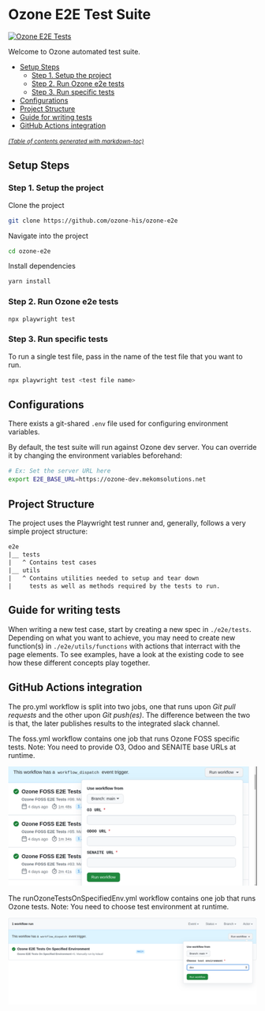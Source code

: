 # Ozone E2E Test Suite

[![Ozone E2E Tests](https://github.com/ozone-his/ozone-e2e/actions/workflows/pro.yml/badge.svg)](https://github.com/ozone-his/ozone-e2e/actions/workflows/pro.yml)

Welcome to Ozone automated test suite.

- [Setup Steps](#setup-steps)
  * [Step 1. Setup the project](#step-1-setup-the-project)
  * [Step 2. Run Ozone e2e tests](#step-2-run-ozone-e2e-tests)
  * [Step 3. Run specific tests](#step-2-run-specific-tests)
- [Configurations](#configurations)
- [Project Structure](#project-structure)
- [Guide for writing tests](#guide-for-writing-tests)
- [GitHub Actions integration](#github-actions-integration)

<small><i><a href='http://ecotrust-canada.github.io/markdown-toc/'>(Table of contents generated with markdown-toc)</a></i></small>

## Setup Steps

### Step 1. Setup the project

Clone the project

```sh
git clone https://github.com/ozone-his/ozone-e2e
```
Navigate into the project

```sh
cd ozone-e2e
```

Install dependencies
```sh
yarn install
```

### Step 2. Run Ozone e2e tests

```sh
npx playwright test
```

### Step 3. Run specific tests
To run a single test file, pass in the name of the test file that you want to run.

```sh
npx playwright test <test file name>
```

## Configurations

There exists a git-shared `.env` file used for configuring environment variables.

By default, the test suite will run against Ozone dev server.
You can override it by changing the environment variables beforehand:

```sh
# Ex: Set the server URL here
export E2E_BASE_URL=https://ozone-dev.mekomsolutions.net
```

## Project Structure 
The project uses the Playwright test runner and,
generally, follows a very simple project structure:

```
e2e
|__ tests
|   ^ Contains test cases
|__ utils
|   ^ Contains utilities needed to setup and tear down 
|     tests as well as methods required by the tests to run.
```

## Guide for writing tests

When writing a new test case, start by creating a new spec in `./e2e/tests`. Depending on what you want to achieve, you may need to create new function(s) in `./e2e/utils/functions` with actions that interract with the page elements. To see examples, have a look at the existing code to see how these different concepts play together.

## GitHub Actions integration
The pro.yml workflow is split into two jobs, one that runs upon _Git pull requests_ and the other upon _Git push(es)_. The difference between the two is that, the later publishes results to the integrated slack channel.

The foss.yml workflow contains one job that runs Ozone FOSS specific tests. Note: You need to provide O3, Odoo and SENAITE base URLs at runtime.

<img src="readme/user_inputs.png" alt="User Inputs" width="1000"/>

The runOzoneTestsOnSpecifiedEnv.yml workflow contains one job that runs Ozone tests. Note: You need to choose test environment at runtime.

<img src="readme/choose_test_environment.png" alt="Choose Test Environment" width="1000"/>
